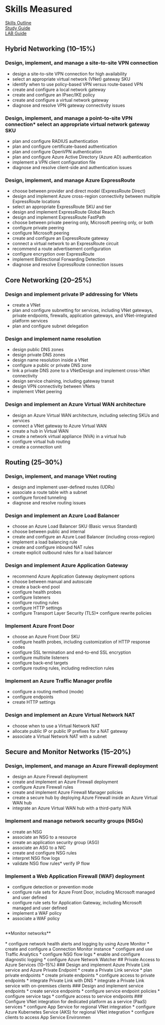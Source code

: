 # Skills Measured
[Skills Outline](https://query.prod.cms.rt.microsoft.com/cms/api/am/binary/RE4PaHw)<br>
[Study Guide](https://www.thomasmaurer.ch/2021/06/az-700-study-guide-microsoft-azure-networking-solutions/)<br>
[LAB Guide](https://microsoftlearning.github.io/AZ-700-Designing-and-Implementing-Microsoft-Azure-Networking-Solutions/) 

## Hybrid Networking (10–15%)
### Design, implement, and manage a site-to-site VPN connection
* design a site-to-site VPN connection for high availability
* select an appropriate virtual network (VNet) gateway SKU
* identify when to use policy-based VPN versus route-based VPN
* create and configure a local network gateway
* create and configure an IPsec/IKE policy 
* create and configure a virtual network gateway
* diagnose and resolve VPN gateway connectivity issues
### Design, implement, and manage a point-to-site VPN connection* select an appropriate virtual network gateway SKU
* plan and configure RADIUS authentication
* plan and configure certificate-based authentication
* plan and configure OpenVPN authentication
* plan and configure Azure Active Directory (Azure AD) authentication
* implement a VPN client configuration file
* diagnose and resolve client-side and authentication issues
### Design, implement, and manage Azure ExpressRoute
* choose between provider and direct model (ExpressRoute Direct)
* design and implement Azure cross-region connectivity between multiple ExpressRoute 
locations
* select an appropriate ExpressRoute SKU and tier
* design and implement ExpressRoute Global Reach
* design and implement ExpressRoute FastPath
* choose between private peering only, Microsoft peering only, or both
* configure private peering
* configure Microsoft peering
* create and configure an ExpressRoute gateway
* connect a virtual network to an ExpressRoute circuit
* recommend a route advertisement configuration
* configure encryption over ExpressRoute
* implement Bidirectional Forwarding Detection
* diagnose and resolve ExpressRoute connection issues
## Core Networking (20–25%)
### Design and implement private IP addressing for VNets
* create a VNet
* plan and configure subnetting for services, including VNet gateways, private endpoints, 
firewalls, application gateways, and VNet-integrated platform services
* plan and configure subnet delegation
### Design and implement name resolution
* design public DNS zones
* design private DNS zones
* design name resolution inside a VNet
* configure a public or private DNS zone
* link a private DNS zone to a VNetDesign and implement cross-VNet connectivity
* design service chaining, including gateway transit
* design VPN connectivity between VNets
* implement VNet peering
### Design and implement an Azure Virtual WAN architecture
* design an Azure Virtual WAN architecture, including selecting SKUs and services
* connect a VNet gateway to Azure Virtual WAN
* create a hub in Virtual WAN
* create a network virtual appliance (NVA) in a virtual hub
* configure virtual hub routing
* create a connection unit
## Routing (25–30%)
### Design, implement, and manage VNet routing
* design and implement user-defined routes (UDRs)
* associate a route table with a subnet
* configure forced tunneling
* diagnose and resolve routing issues
### Design and implement an Azure Load Balancer
* choose an Azure Load Balancer SKU (Basic versus Standard)
* choose between public and internal
* create and configure an Azure Load Balancer (including cross-region)
* implement a load balancing rule
* create and configure inbound NAT rules
* create explicit outbound rules for a load balancer
### Design and implement Azure Application Gateway
* recommend Azure Application Gateway deployment options
* choose between manual and autoscale
* create a back-end pool
* configure health probes
* configure listeners
* configure routing rules
* configure HTTP settings
* configure Transport Layer Security (TLS)* configure rewrite policies
### Implement Azure Front Door
* choose an Azure Front Door SKU
* configure health probes, including customization of HTTP response codes
* configure SSL termination and end-to-end SSL encryption
* configure multisite listeners
* configure back-end targets
* configure routing rules, including redirection rules
### Implement an Azure Traffic Manager profile
* configure a routing method (mode)
* configure endpoints
* create HTTP settings
### Design and implement an Azure Virtual Network NAT
* choose when to use a Virtual Network NAT
* allocate public IP or public IP prefixes for a NAT gateway
* associate a Virtual Network NAT with a subnet
## Secure and Monitor Networks (15–20%)
### Design, implement, and manage an Azure Firewall deployment
* design an Azure Firewall deployment
* create and implement an Azure Firewall deployment
* configure Azure Firewall rules
* create and implement Azure Firewall Manager policies
* create a secure hub by deploying Azure Firewall inside an Azure Virtual WAN hub
* integrate an Azure Virtual WAN hub with a third-party NVA
### Implement and manage network security groups (NSGs)
* create an NSG
* associate an NSG to a resource
* create an application security group (ASG)
* associate an ASG to a NIC
* create and configure NSG rules
* interpret NSG flow logs
* validate NSG flow rules* verify IP flow
### Implement a Web Application Firewall (WAF) deployment
* configure detection or prevention mode
* configure rule sets for Azure Front Door, including Microsoft managed and user defined
* configure rule sets for Application Gateway, including Microsoft managed and user 
defined
* implement a WAF policy 
* associate a WAF policy <br>
<br>
**Monitor networks** 
<br><br>
* configure network health alerts and logging by using Azure Monitor
* create and configure a Connection Monitor instance
* configure and use Traffic Analytics
* configure NSG flow logs
* enable and configure diagnostic logging
* configure Azure Network Watcher
## Private Access to Azure Services (10–15%)
### Design and implement Azure Private Link service and Azure Private Endpoint
* create a Private Link service
* plan private endpoints
* create private endpoints
* configure access to private endpoints
* integrate Private Link with DNS
* integrate a Private Link service with on-premises clients
### Design and implement service endpoints
* create service endpoints
* configure service endpoint policies
* configure service tags
* configure access to service endpoints
### Configure VNet integration for dedicated platform as a service (PaaS) services
* configure App Service for regional VNet integration
* configure Azure Kubernetes Service (AKS) for regional VNet integration
* configure clients to access App Service Environmen